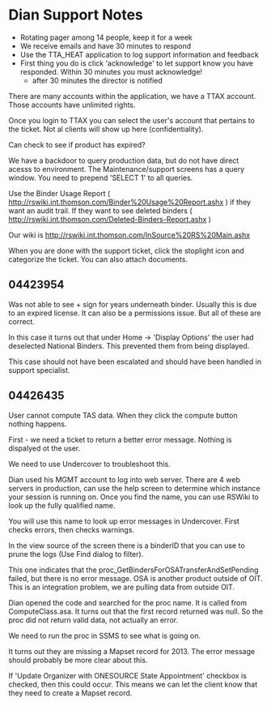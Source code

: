 
# Dian Support Notes

* Rotating pager among 14 people, keep it for a week
* We receive emails and have 30 minutes to respond
* Use the TTA_HEAT application to log support information and feedback
* First thing you do is click 'acknowledge' to let support know you have responded. Within 30 minutes you must acknowledge!
	* after 30 minutes the director is notified

There are many accounts within the application, we have a TTAX account. Those accounts have unlimited rights. 

Once you login to TTAX you can select the user's account that pertains to the ticket. Not al clients will show up here (confidentiality). 

Can check to see if product has expired?

We have a backdoor to query production data, but do not have direct acesss to environment. The Maintenance/support screens has a query window. You need to prepend 'SELECT 1' to all queries. 

Use the Binder Usage Report ( http://rswiki.int.thomson.com/Binder%20Usage%20Report.ashx ) if they want an audit trail. If they want to see deleted binders ( http://rswiki.int.thomson.com/Deleted-Binders-Report.ashx )  

Our wiki is http://rswiki.int.thomson.com/InSource%20RS%20Main.ashx 

When you are done with the support ticket, click the stoplight icon and categorize the ticket. You can also attach documents.

## 04423954

Was not able to see + sign for years underneath binder. Usually this is due to an expired license. It can also be a permissions issue. But all of these are correct.

In this case it turns out that under Home -> 'Display Options' the user had deselected National Binders. This prevented them from being displayed.

This case should not have been escalated and should have been handled in support specialist.

## 04426435

User cannot compute TAS data. When they click the compute button nothing happens. 

First - we need a ticket to return a better error message. Nothing is dispalyed ot the user.

We need to use Undercover to troubleshoot this.

Dian used his MGMT account to log into web server. There are 4 web servers in production, can use the help screen to determine which instance your session is running on. Once you find the name, you can use RSWiki to look up the fully qualified name. 

You will use this name to look up error messages in Undercover. First checks errors, then checks warnings. 

In the view source of the screen there is a binderID that you can use to prune the logs (Use Find dialog to filter). 

This one indicates that the proc_GetBindersForOSATransferAndSetPending failed, but there is no error message. OSA is another product outside of OIT. This is an integration problem, we are pulling data from outside OIT. 

Dian opened the code and searched for the proc name. It is called from ComputeClass.asa. It turns out that the first record returned was null. So the proc did not return valid data, not actually an error. 

We need to run the proc in SSMS to see what is going on. 

It turns out they are missing a Mapset record for 2013. The error message should probably be more clear about this.

If 'Update Organizer with ONESOURCE State Appointment' checkbox is checked, then this could occur. This means we can let the client know that they need to create a Mapset record. 

